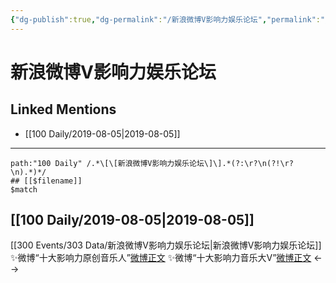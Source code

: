 ```yaml
---
{"dg-publish":true,"dg-permalink":"/新浪微博V影响力娱乐论坛","permalink":"/新浪微博V影响力娱乐论坛/","created":"2023-03-27T17:36:41.051+08:00","updated":"2023-04-10T16:47:30.502+08:00"}
---
```


# 新浪微博V影响力娱乐论坛

## Linked Mentions
- [[100 Daily/2019-08-05\|2019-08-05]]


---

```expander
path:"100 Daily" /.*\[\[新浪微博V影响力娱乐论坛\]\].*(?:\r?\n(?!\r?\n).*)*/
## [[$filename]]
$match
```
## [[100 Daily/2019-08-05\|2019-08-05]]
[[300 Events/303 Data/新浪微博V影响力娱乐论坛\|新浪微博V影响力娱乐论坛]]
✨微博“十大影响力原创音乐人”[微博正文](https://m.weibo.cn/6466290670/4401925006832059)
✨微博“十大影响力音乐大V”[微博正文](https://m.weibo.cn/6466290670/4401951326443443)
<-->